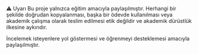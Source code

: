 ⚠️ Uyarı
Bu proje yalnızca eğitim amacıyla paylaşılmıştır.
Herhangi bir şekilde doğrudan kopyalanması, başka bir ödevde kullanılması veya akademik çalışma olarak teslim edilmesi etik değildir ve akademik dürüstlük ilkesine aykırıdır.

İncelemek isteyenlere yol göstermesi ve öğrenmeyi desteklemesi amacıyla paylaşılmıştır.
